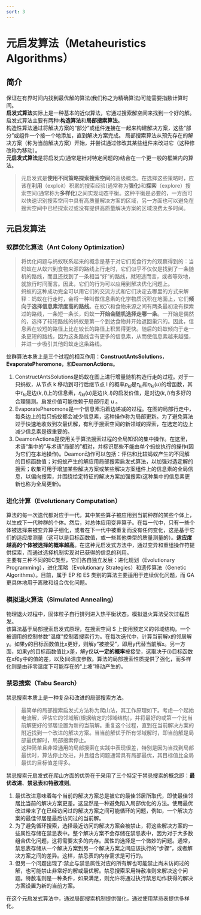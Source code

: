 ```yaml
---
sort: 3
---
```

# 元启发算法（Metaheuristics Algorithms）

## 简介
保证在有界时间内找到最优解的算法(我们称之为精确算法)可能需要指数计算时间。   
**启发式算法**实际上是一种基本的近似算法，它通过搜索解空间来找到一个好的解。启发式算法主要有两种:**构造算法**和**局部搜索算法**。  
构造性算法通过将解决方案的“部分”或组件连接在一起来构建解决方案，这些“部分”或组件一个接一个地添加，直到解决方案完成。
局部搜索算法从预先存在的解决方案（称为当前解决方案）开始，并尝试通过修改其某些组件来改进它（这种修改称为移动）。   
**元启发式算法**是将启发式(通常是针对特定问题的)结合在一个更一般的框架内的算法。  
> 元启发式是**使用不同策略探索搜索空间**的高级概念。在选择这些策略时，应该在**利用**（exploit）积累的搜索经验(通常称为**强化**)和**探索**（explore）搜索空间(通常称为**多样化**)之间实现动态平衡。这种平衡是必要的，一方面可以快速识别搜索空间中具有高质量解决方案的区域，另一方面也可以避免在搜索空间中已经探索过或没有提供高质量解决方案的区域浪费太多时间。  

## 元启发算法
### 蚁群优化算法（Ant Colony Optimization）
> 将优化问题与蚂蚁联系起来的概念是基于对它们觅食行为的观察得到的：当蚂蚁在从蚁穴到食物来源的路线上行走时，它们似乎不仅仅是找到了一条随机的路线，而且还找到了一条相当“好”的路线，就短途而言，或者等效地，就旅行时间而言。因此，它们的行为可以应用到解决优化问题上。   
蚂蚁的这种成功完全可以用它们的交流方式和它们决定去哪里的方式来解释：蚂蚁在行走时，会将一种叫做信息素的化学物质沉积在地面上，它们**倾向于选择信息素浓度高的路线**。在蚁穴和食物来源之间有两条最初没有探索过的路线，一条短一条长，蚂蚁**一开始会随机选择走哪一条**。一开始是偶然的，选择了较短路线的蚂蚁是第一个到达食物并开始返回巢穴的。因此，信息素在较短的路径上比在较长的路径上积累得更快。随后的蚂蚁倾向于走一条更短的路线，因为这条路线含有更多的信息素，从而使信息素越来越强，并进一步吸引其他蚂蚁走这条路线。

蚁群算法本质上是三个过程的相互作用：**ConstructAntsSolutions**，**EvaporatePheromone**，和**DeamonActions**。
1. ConstructAntsSolutions是蚂蚁在图上进行增量随机构造行走的过程。对于一只蚂蚁，从节点 k 移动到可行后继节点 l 的概率$p_{kl}$是$\tau_{kl}$和$\eta_{kl}(u)$的增函数，其中$\tau_{kl}$是边$(k,l)$上的信息素，$\eta_{kl}(u)$是边$(k,l)$的启发价值，是对边$(k,l)$有多好的合理猜测。启发价值可能依赖于局部行走 u 。
2. EvaporatePheromone是一个信息素沿着边递减的过程。在图的局部行走中，每条边上的每只蚂蚁都会减少信息素，这种操作称为局部更新。为了避免算法过于快速地收敛到次最优解，有利于搜索空间的新领域的探索，在选定的边上减少信息素是很重要的。
3. DeamonActions是使用关于算法搜索过程的全局知识的集中操作。在这里，术语“集中的”与术语“局部的”相对，并标识那些不能由单个蚂蚁执行的操作(因为它们在本地操作)。Deamon动作可以包括：评估和比较蚂蚁产生的不同解的目标函数值；对蚂蚁产生的解应用局部搜索启发式算法，以加强对选定解的搜索；收集可用于增加某些解决方案或某些解决方案组件上的信息素的全局信息，以偏向搜索，并围绕给定特征的解决方案加强搜索(这种集中的信息素更新也称为全局更新)。 

### 进化计算（Evolutionary Computation）
算法的每一次迭代都对应于一代，其中某些算子被应用到当前种群的某些个体上，以生成下一代种群的个体。然后，对总体应用变异算子。在每一代中，只有一些个体被选择来被变异算子细化，或者在下一代中被重复而没有任何变化，这是基于它们的适应度测量（这可以是目标函数值，或一些其他类型的质量测量的）。**适应度越高的个体被选择的概率越高**。在这种元启发式方法中，通过变异和重组操作符提供探索，而通过选择机制实现对已获得的信息的利用。   
主要有三种不同的EC类型，它们各自独立发展：进化规划（Evolutionary Programming），进化策略（Evolutionary Strategies）和遗传算法（Genetic Algorithms）。目前，属于 EP 和 ES 类别的算法主要适用于连续优化问题，而 GA 更具体地用于离散和组合优化问题。 

### 模拟退火算法（Simulated Annealing）
物理退火过程中，固体粒子自行排列进入热平衡状态。模拟退火算法受次过程启发。  
该算法基于局部搜索启发式原理，在搜索空间 S 上使用预定义的邻域结构。一个被调用的控制参数“温度”控制着搜索行为。在每次迭代中，计算当前解x的邻居解y。如果y的目标函数值比x更好，则解y“被接受”，即用y代替当前解x。另一方面，如果y的目标函数值比x差，解y仅**以一定的概率**被接受，这取决于(i)目标函数在x和y中的值的差，以及(ii)温度参数。算法的局部搜索性质提供了强化，而多样化则是由非零温度下可能存在的“上坡”移动产生的。

### 禁忌搜索（Tabu Search）
禁忌搜索本质上是一种复杂和改进的局部搜索方法。
> 最简单的局部搜索启发式方法称为爬山法，其工作原理如下。考虑一个起始电流解，评估它的邻域解(根据给定的邻域结构)，并将最好的或第一个比当前解更好的邻居设置为新的当前解。重复这个过程，直到在当前解决方案的附近找到一个改进的解决方案。当当前解优于所有邻域解时，即当前解是局部最优解时，局部搜索停止。   
这种简单且非常通用的局部搜索在实践中表现很差，特别是因为当找到局部最优时，算法停止改进，并且组合问题通常具有局部最优，其目标值比全局最优的目标值差得多。 

禁忌搜索元启发式在爬山方面的优势在于采用了三个特定于禁忌搜索的概念即：**最优改进**、**禁忌表**和**特赦准则**。
1. 最优改进意味着每个当前的解决方案总是被它的最佳邻居所取代，即使最佳邻居比当前的解决方案更差。这显然是一种避免陷入局部优化的方法。使用最优改进带来了在已经访问过的解决方案之间可能循环的问题，例如，一个解决方案的最佳邻居是最后访问过的当前解。
2. 为了避免循环搜索，选择最近访问的解决方案会被禁止，将这些解决方案的一些属性存储在禁忌表中。整个解决方案不会存储在禁忌表中，因为对于大多数组合优化问题，这将需要太多的内存。属性的选择是一个微妙的问题。通常，禁忌表存储从一个解决方案到另一个解决方案之间应该执行的“步骤”，或者解决方案之间的差异。这样，禁忌表的内存需求是可行的。
3. 但另一个问题出现了:禁止与禁忌属性对应的所有解也可能禁止尚未访问过的解，也可能禁止非常好的解或最优解。禁忌搜索采用特赦准则来解决这个问题。特赦准则是一种条件，如果满足，则允许将通过执行禁忌动作获得的解决方案设置为新的当前方案。  

在这个元启发式算法中，通过局部搜索机制提供强化，通过使用禁忌表提供多样化。   

